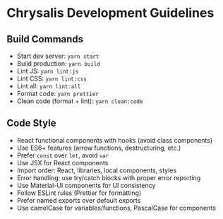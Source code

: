 # Chrysalis Development Guidelines

## Build Commands
- Start dev server: `yarn start` 
- Build production: `yarn build` 
- Lint JS: `yarn lint:js` 
- Lint CSS: `yarn lint:css` 
- Lint all: `yarn lint:all` 
- Format code: `yarn prettier` 
- Clean code (format + lint): `yarn clean:code` 

## Code Style
- React functional components with hooks (avoid class components)
- Use ES6+ features (arrow functions, destructuring, etc.)
- Prefer `const` over `let`, avoid `var`
- Use JSX for React components
- Import order: React, libraries, local components, styles
- Error handling: use try/catch blocks with proper error reporting
- Use Material-UI components for UI consistency
- Follow ESLint rules (Prettier for formatting)
- Prefer named exports over default exports
- Use camelCase for variables/functions, PascalCase for components
